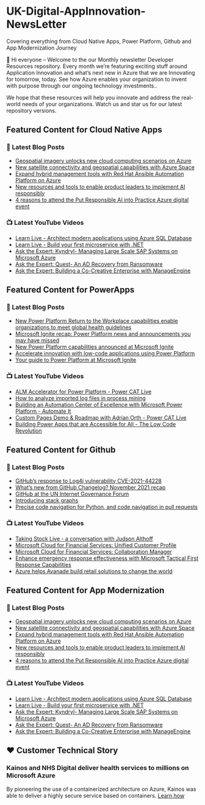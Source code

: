 # UK-Digital-AppInnovation-NewsLetter

Covering everything from Cloud Native Apps, Power Platform, Github and App Modernization Journey

👋 Hi everyone – Welcome to the our Monthly newsletter Developer Resources repository. Every month we’re featuring exciting stuff around Application Innovation and what’s next new in Azure that we are Innovating for tomorrow, today. See how Azure enables your organization to invent with purpose through our ongoing technology investments..


We hope that these resources will help you innovate and address the real-world needs of your organizations. Watch us and star us for our latest repository versions.

## Featured Content for Cloud Native Apps


### 📝 Latest Blog Posts

    
<!-- BLOGCNA:START -->
- [Geospatial imagery unlocks new cloud computing scenarios on Azure](https://azure.microsoft.com/blog/geospatial-imagery-unlocks-new-cloud-computing-scenarios-on-azure/)
- [New satellite connectivity and geospatial capabilities with Azure Space](https://azure.microsoft.com/blog/new-satellite-connectivity-and-geospatial-capabilities-with-azure-space/)
- [Expand hybrid management tools with Red Hat Ansible Automation Platform on Azure](https://azure.microsoft.com/blog/expand-hybrid-management-tools-with-red-hat-ansible-automation-platform-on-azure/)
- [New resources and tools to enable product leaders to implement AI responsibly](https://azure.microsoft.com/blog/new-resources-and-tools-to-enable-product-leaders-to-implement-ai-responsibly/)
- [4 reasons to attend the Put Responsible AI into Practice Azure digital event](https://azure.microsoft.com/blog/4-reasons-to-attend-the-put-responsible-ai-into-practice-azure-digital-event/)
<!-- BLOGCNA:END -->

### 📺 Latest YouTube Videos

 
<!-- YOUTUBECNA:START -->
- [Learn Live - Architect modern applications using Azure SQL Database](https://www.youtube.com/watch?v=7H7TDnQR2G4)
- [Learn Live - Build your first microservice with .NET](https://www.youtube.com/watch?v=YcE2UR3ldfE)
- [Ask the Expert: Kyndryl- Managing Large Scale SAP Systems on Microsoft Azure](https://www.youtube.com/watch?v=jLVo2Sx7jqk)
- [Ask the Expert: Quest- An AD Recovery from Ransomware](https://www.youtube.com/watch?v=hrn8uzaYLic)
- [Ask the Expert: Building a Co-Creative Enterprise with ManageEngine](https://www.youtube.com/watch?v=uhw2h5sZv-Q)
<!-- YOUTUBECNA:END -->

##  Featured Content for PowerApps
### 📝 Latest Blog Posts
<!-- BLOGPOWER:START -->
- [New Power Platform Return to the Workplace capabilities enable organizations to meet global health guidelines](https://cloudblogs.microsoft.com/powerplatform/2021/11/30/new-power-platform-return-to-the-workplace-capabilities-enable-organizations-to-meet-global-health-guidelines/)
- [Microsoft Ignite recap: Power Platform news and announcements you may have missed](https://cloudblogs.microsoft.com/powerplatform/2021/11/18/microsoft-ignite-recap-power-platform-news-and-announcements-you-may-have-missed/)
- [New Power Platform capabilities announced at Microsoft Ignite](https://cloudblogs.microsoft.com/powerplatform/2021/11/02/new-power-platform-capabilities-announced-at-microsoft-ignite/)
- [Accelerate innovation with low-code applications using Power Platform](https://cloudblogs.microsoft.com/powerplatform/2021/11/02/accelerate-innovation-with-low-code-applications-using-power-platform/)
- [Your guide to Power Platform at Microsoft Ignite](https://cloudblogs.microsoft.com/powerplatform/2021/10/26/your-guide-to-power-platform-at-microsoft-ignite/)
<!-- BLOGPOWER:END -->
 ### 📺 Latest YouTube Videos
    
<!-- YOUTUBEPOWER:START -->
- [ALM Accelerator for Power Platform - Power CAT Live](https://www.youtube.com/watch?v=daK6LuR9Uuk)
- [How to analyze imported log files in process mining](https://www.youtube.com/watch?v=bgPA11LF32c)
- [Building an Automation Center of Excellence with Microsoft Power Platform - Automate It](https://www.youtube.com/watch?v=ddWqxRr_cVo)
- [Custom Pages Demo &amp; Roadmap with Adrian Orth - Power CAT Live](https://www.youtube.com/watch?v=ysmbMMA6X1U)
- [Building Power Apps that are Accessible for All - The Low Code Revolution](https://www.youtube.com/watch?v=IYCnOrm8sEo)
<!-- YOUTUBEPOWER:END -->

##  Featured Content for Github
### 📝 Latest Blog Posts
<!-- BLOGGITHUB:START -->
- [GitHub’s response to Log4j vulnerability CVE-2021-44228](https://github.blog/2021-12-13-githubs-response-to-log4j-vulnerability-cve-2021-44228/)
- [What’s new from GitHub Changelog? November 2021 recap](https://github.blog/2021-12-13-whats-new-from-github-changelog-november-2021-recap/)
- [GitHub at the UN Internet Governance Forum](https://github.blog/2021-12-13-github-at-the-un-internet-governance-forum/)
- [Introducing stack graphs](https://github.blog/2021-12-09-introducing-stack-graphs/)
- [Precise code navigation for Python, and code navigation in pull requests](https://github.blog/2021-12-09-precise-code-navigation-python-code-navigation-pull-requests/)
<!-- BLOGGITHUB:END -->
### 📺 Latest YouTube Videos
<!-- YOUTUBEGITHUB:START -->
- [Taking Stock Live - a conversation with Judson Althoff](https://www.youtube.com/watch?v=9Mq0q0693gg)
- [Microsoft Cloud for Financial Services: Unified Customer Profile](https://www.youtube.com/watch?v=kAqQ-rdQMpQ)
- [Microsoft Cloud for Financial Services: Collaboration Manager](https://www.youtube.com/watch?v=ZYBPmf97yPo)
- [Enhance emergency response effectiveness with Microsoft Tactical First Response Capabilities](https://www.youtube.com/watch?v=f3PJq8sgtcA)
- [Azure helps Avanade build retail solutions to change the world](https://www.youtube.com/watch?v=nLifqPofyQo)
<!-- YOUTUBEGITHUB:END -->
##  Featured Content for App Modernization
### 📝 Latest Blog Posts
<!-- BLOGAPPMOD:START -->
- [Geospatial imagery unlocks new cloud computing scenarios on Azure](https://azure.microsoft.com/blog/geospatial-imagery-unlocks-new-cloud-computing-scenarios-on-azure/)
- [New satellite connectivity and geospatial capabilities with Azure Space](https://azure.microsoft.com/blog/new-satellite-connectivity-and-geospatial-capabilities-with-azure-space/)
- [Expand hybrid management tools with Red Hat Ansible Automation Platform on Azure](https://azure.microsoft.com/blog/expand-hybrid-management-tools-with-red-hat-ansible-automation-platform-on-azure/)
- [New resources and tools to enable product leaders to implement AI responsibly](https://azure.microsoft.com/blog/new-resources-and-tools-to-enable-product-leaders-to-implement-ai-responsibly/)
- [4 reasons to attend the Put Responsible AI into Practice Azure digital event](https://azure.microsoft.com/blog/4-reasons-to-attend-the-put-responsible-ai-into-practice-azure-digital-event/)
<!-- BLOGAPPMOD:END -->
### 📺 Latest YouTube Videos
<!-- YOUTUBEAPPMOD:START -->
- [Learn Live - Architect modern applications using Azure SQL Database](https://www.youtube.com/watch?v=7H7TDnQR2G4)
- [Learn Live - Build your first microservice with .NET](https://www.youtube.com/watch?v=YcE2UR3ldfE)
- [Ask the Expert: Kyndryl- Managing Large Scale SAP Systems on Microsoft Azure](https://www.youtube.com/watch?v=jLVo2Sx7jqk)
- [Ask the Expert: Quest- An AD Recovery from Ransomware](https://www.youtube.com/watch?v=hrn8uzaYLic)
- [Ask the Expert: Building a Co-Creative Enterprise with ManageEngine](https://www.youtube.com/watch?v=uhw2h5sZv-Q)
<!-- YOUTUBEAPPMOD:END -->


## ♥️ Customer Technical Story 

### Kainos and NHS Digital deliver health services to millions on Microsoft Azure

By pioneering the use of a containerized architecture on Azure, Kainos was able to deliver a highly secure service based on containers. [Learn how](https://customers.microsoft.com/en-us/story/1368348549535774520-kainos-and-nhs-digital-deliver-health-services-to-millions-on-microsoft-azure)

